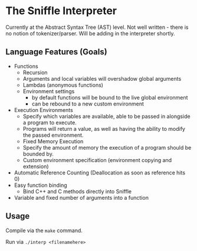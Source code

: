 # The Sniffle Interpreter

Currently at the Abstract Syntax Tree (AST) level. Not well written - there is no notion of tokenizer/parser. Will be adding in the interpreter shortly.

## Language Features (Goals)

- Functions
  - Recursion
  - Arguments and local variables will overshadow global arguments
  - Lambdas (anonymous functions)
  - Environment settings
    - by default functions will be bound to the live global environment
    - can be rebound to a new custom environment
- Execution Environments
  - Specify which variables are available, able to be passed in alongside a program to execute.
  - Programs will return a value, as well as having the ability to modify the passed environment.
  - Fixed Memory Execution
  - Specify the amount of memory the execution of a program should be bounded by.
  - Custom environment specification (environment copying and extension)
- Automatic Reference Counting (Deallocation as soon as reference hits 0)
- Easy function binding
  - Bind C++ and C methods directly into Sniffle
- Variable and fixed number of arguments into a function

## Usage

Compile via the ```make``` command.

Run via ```./interp <filenamehere>```

